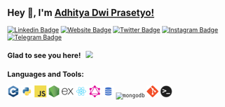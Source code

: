 ## Hey 👋, I'm [Adhitya Dwi Prasetyo!](https://github.com/vanpersietyo)

[![Linkedin Badge](https://img.shields.io/badge/-LinkedIn-0e76a8?style=flat-square&logo=Linkedin&logoColor=white)](www.linkedin.com/in/vanpersietyo)
[![Website Badge](https://img.shields.io/badge/Website-3b5998?style=flat-square&logo=google-chrome&logoColor=white)](https://vanpersietyo.github.io)
[![Twitter Badge](https://img.shields.io/badge/-Twitter-00acee?style=flat-square&logo=Twitter&logoColor=white)](https://twitter.com/vanpersietyo)
[![Instagram Badge](https://img.shields.io/badge/-Instagram-e4405f?style=flat-square&logo=Instagram&logoColor=white)](https://instagram.com/adhityavpersietyo/)
[![Telegram Badge](https://img.shields.io/badge/-Telegram-0088cc?style=flat-square&logo=Telegram&logoColor=white)](https://t.me/vanpersietyo)

### Glad to see you here! &nbsp; ![](https://visitor-badge.glitch.me/badge?page_id=vanpersietyo.vanpersietyo&style=flat-square&color=0088cc)

### Languages and Tools:

<code><img height="27" src="https://raw.githubusercontent.com/github/explore/80688e429a7d4ef2fca1e82350fe8e3517d3494d/topics/cpp/cpp.png" alt="cpp"></code>
<code><img height="27" src="https://raw.githubusercontent.com/github/explore/80688e429a7d4ef2fca1e82350fe8e3517d3494d/topics/python/python.png" alt="python"></code>
<code><img height="27" src="https://raw.githubusercontent.com/github/explore/80688e429a7d4ef2fca1e82350fe8e3517d3494d/topics/javascript/javascript.png" alt="javascript"></code>
<code><img height="27" src="https://raw.githubusercontent.com/github/explore/80688e429a7d4ef2fca1e82350fe8e3517d3494d/topics/nodejs/nodejs.png" alt="nodejs"></code>
<code><img height="27" src="https://raw.githubusercontent.com/devicons/devicon/master/icons/express/express-original.svg" alt="expressjs"></code>
<code><img height="27" src="https://raw.githubusercontent.com/github/explore/80688e429a7d4ef2fca1e82350fe8e3517d3494d/topics/react/react.png" alt="react"></code>
<code><img height="27" src="https://raw.githubusercontent.com/github/explore/80688e429a7d4ef2fca1e82350fe8e3517d3494d/topics/graphql/graphql.png" alt="graphql"></code>
<code><img height="27" src="https://raw.githubusercontent.com/github/explore/80688e429a7d4ef2fca1e82350fe8e3517d3494d/topics/sql/sql.png" alt="sql"></code>
<code><img height="27" src="https://encrypted-tbn0.gstatic.com/images?q=tbn%3AANd9GcSTTzPAw-55ssm1Im594xYZ9eRQu2JylrkYLg&usqp=CAU" alt="mongodb"></code>
<code><img height="27" src="https://raw.githubusercontent.com/devicons/devicon/master/icons/git/git-original.svg" alt="git"></code>
<code><img height="27" src="https://raw.githubusercontent.com/github/explore/80688e429a7d4ef2fca1e82350fe8e3517d3494d/topics/terminal/terminal.png" alt="terminal"></code>
